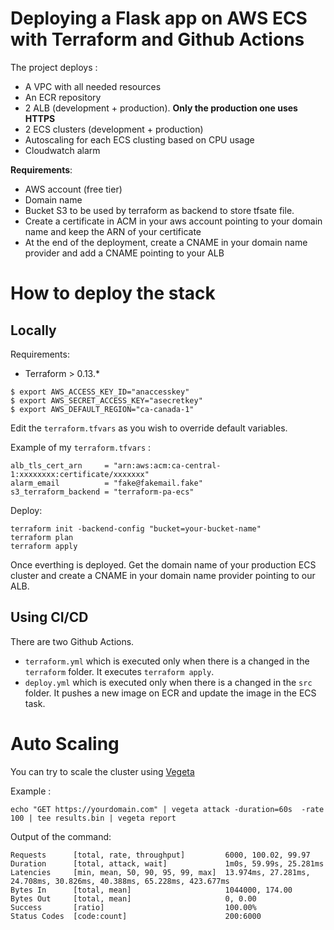 Deploying a Flask app on AWS ECS with Terraform and Github Actions
=====

The project deploys :
* A VPC with all needed resources
* An ECR repository
* 2 ALB (development + production). **Only the production one uses HTTPS**
* 2 ECS clusters (development + production)
* Autoscaling for each ECS clusting based on CPU usage
* Cloudwatch alarm


**Requirements**: 
* AWS account (free tier)
* Domain name
* Bucket S3 to be used by terraform as backend to store tfsate file.
* Create a certificate in ACM in your aws account pointing to your domain name and keep the ARN of your certificate
* At the end of the deployment, create a CNAME in your domain name provider and add a CNAME pointing to your ALB
 
# How to deploy the stack 
## Locally

Requirements: 
* Terraform > 0.13.*


```
$ export AWS_ACCESS_KEY_ID="anaccesskey"
$ export AWS_SECRET_ACCESS_KEY="asecretkey"
$ export AWS_DEFAULT_REGION="ca-canada-1"
```

Edit the `terraform.tfvars` as you wish to override default variables.

Example of my `terraform.tfvars` :

```
alb_tls_cert_arn     = "arn:aws:acm:ca-central-1:xxxxxxxx:certificate/xxxxxxx"
alarm_email          = "fake@fakemail.fake"
s3_terraform_backend = "terraform-pa-ecs"
```

Deploy:

```
terraform init -backend-config "bucket=your-bucket-name"
terraform plan
terraform apply
```

Once everthing is deployed. Get the domain name of your production ECS cluster and create a CNAME in your domain name provider pointing to our ALB.


## Using CI/CD

There are two Github Actions.

* `terraform.yml` which is executed only when there is a changed in the `terraform` folder. It executes `terraform apply`.
* `deploy.yml` which is executed only when there is a changed in the `src` folder. It pushes a new image on ECR and update the image in the ECS task.


# Auto Scaling

You can try to scale the cluster using [Vegeta](https://github.com/tsenart/vegeta)

Example : 

`echo "GET https://yourdomain.com" | vegeta attack -duration=60s  -rate 100 | tee results.bin | vegeta report`

Output of the command:

```
Requests      [total, rate, throughput]         6000, 100.02, 99.97
Duration      [total, attack, wait]             1m0s, 59.99s, 25.281ms
Latencies     [min, mean, 50, 90, 95, 99, max]  13.974ms, 27.281ms, 24.708ms, 30.826ms, 40.388ms, 65.228ms, 423.677ms
Bytes In      [total, mean]                     1044000, 174.00
Bytes Out     [total, mean]                     0, 0.00
Success       [ratio]                           100.00%
Status Codes  [code:count]                      200:6000
```